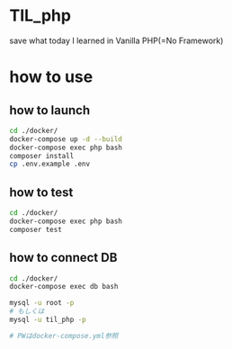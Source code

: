 # TIL_php
save what today I learned in Vanilla PHP(=No Framework)

# how to use

## how to launch
```bash
cd ./docker/
docker-compose up -d --build
docker-compose exec php bash
composer install
cp .env.example .env
```

## how to test
```bash
cd ./docker/
docker-compose exec php bash
composer test
```

## how to connect DB
```bash
cd ./docker/
docker-compose exec db bash

mysql -u root -p
# もしくは
mysql -u til_php -p 

# PWはdocker-compose.yml参照
```
